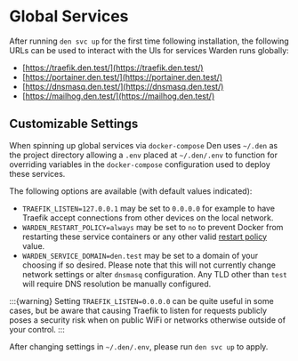 # Global Services

After running `den svc up` for the first time following installation, the following URLs can be used to interact with the UIs for services Warden runs globally:

* [https://traefik.den.test/](https://traefik.den.test/)
* [https://portainer.den.test/](https://portainer.den.test/)
* [https://dnsmasq.den.test/](https://dnsmasq.den.test/)
* [https://mailhog.den.test/](https://mailhog.den.test/)

## Customizable Settings

When spinning up global services via `docker-compose` Den uses `~/.den` as the project directory allowing a `.env` placed at `~/.den/.env` to function for overriding variables in the `docker-compose` configuration used to deploy these services.

The following options are available (with default values indicated):

* `TRAEFIK_LISTEN=127.0.0.1` may be set to `0.0.0.0` for example to have Traefik accept connections from other devices on the local network.
* `WARDEN_RESTART_POLICY=always` may be set to `no` to prevent Docker from restarting these service containers or any other valid [restart policy](https://docs.docker.com/config/containers/start-containers-automatically/#use-a-restart-policy) value.
* `WARDEN_SERVICE_DOMAIN=den.test` may be set to a domain of your choosing if so desired. Please note that this will not currently change network settings or alter `dnsmasq` configuration. Any TLD other than `test` will require DNS resolution be manually configured.

:::{warning}
Setting ``TRAEFIK_LISTEN=0.0.0.0`` can be quite useful in some cases, but be aware that causing Traefik to listen for requests publicly poses a security risk when on public WiFi or networks otherwise outside of your control.
:::

After changing settings in `~/.den/.env`, please run `den svc up` to apply.
